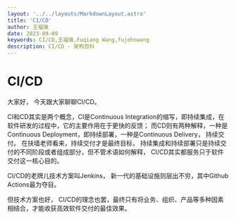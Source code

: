 ```yaml
---
layout: '../../layouts/MarkdownLayout.astro'
title: 'CI/CD'
author: 王福强
date: 2023-09-09
keywords: CI/CD,王福强,Fuqiang Wang,fujohnwang
description: CI/CD - 架构百科
---
```


# CI/CD

大家好， 今天跟大家聊聊CI/CD。 

CI和CD其实是两个概念，CI是Continuous Integration的缩写，即持续集成，在软件研发的过程中，它的主要作用在于更快的反馈； 而CD则有两种解释，一种是Continuous Deployment，即持续部署，一种是Continuous Delivery， 持续交付。 在扶墙老师看来，持续交付才是最终目标， 持续集成和持续部署只是持续交付的不同阶段或者组成部分，但不管术语如何解释， CI/CD其实都服务只于软件交付这一核心目的。

CI/CD的老牌儿技术方案叫Jenkins， 新一代的基础设施则层出不穷，其中Github Actions最为夺目。

但技术方案也好， CI/CD的理念也罢，最终只有将业务、组织、产品等多种因素相结合，才能收获高效软件交付的最佳效果。




